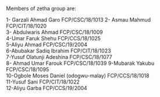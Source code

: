 Members of zetha group are:

1- Garzali Ahmad Garo 
    FCP/CSC/18/1013
2- Asmau Mahmud
    FCP/CIT/18/1020             
3- Abdulwaris Ahmad
    FCP/CSC/18/1009           
4-Umar Faruk Shehu
    FCP/CCS/18/1025           
5-Aliyu Ahmad
    FCP/CSC/19/2004              
6-Abubakar Sadiq Ibrahim FCP/CIT/18/1023           
7-Yusuf Olatunji Adeshina 
    FCP/CSC/18/1077      
8- Ahmad Umar Farouk
    FCP/CSC/18/1039
9-Mubarak Yakubu
    FCP/CSC/18/1095        
10-Ogbole Moses Daniel (odogwu-malay)
    FCP/CCS/18/1018       
11-Yusuf Sani
    FCP/CIT/18/1022    
12-Aliyu Garba FCP/CCS/19/2004
